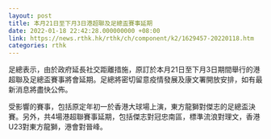 ```yaml
---
layout: post
title: 本月21日至下月3日港超聯及足總盃賽事延期
date: 2022-01-18 22:42:28.000000000 +08:00
link: https://news.rthk.hk/rthk/ch/component/k2/1629457-20220118.htm
categories: rthk
---
```


足總表示，由於政府延長社交距離措施，原訂於本月21日至下月3日期間舉行的港超聯及足總盃賽事將會延期。足總將密切留意疫情發展及康文署開放安排，如有最新消息將盡快公佈。

受影響的賽事，包括原定年初一於香港大球場上演，東方龍獅對傑志的足總盃決賽。另外，共4場港超聯賽事延期，包括傑志對冠忠南區，標準流浪對理文，香港U23對東方龍獅，港會對晉峰。
